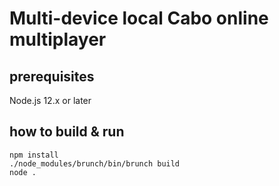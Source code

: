 # Multi-device local Cabo online multiplayer

## prerequisites

Node.js 12.x or later

## how to build & run

    npm install
    ./node_modules/brunch/bin/brunch build
    node .